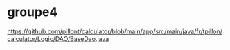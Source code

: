 # groupe4



https://github.com/pillont/calculator/blob/main/app/src/main/java/fr/tpillon/calculator/Logic/DAO/BaseDao.java

